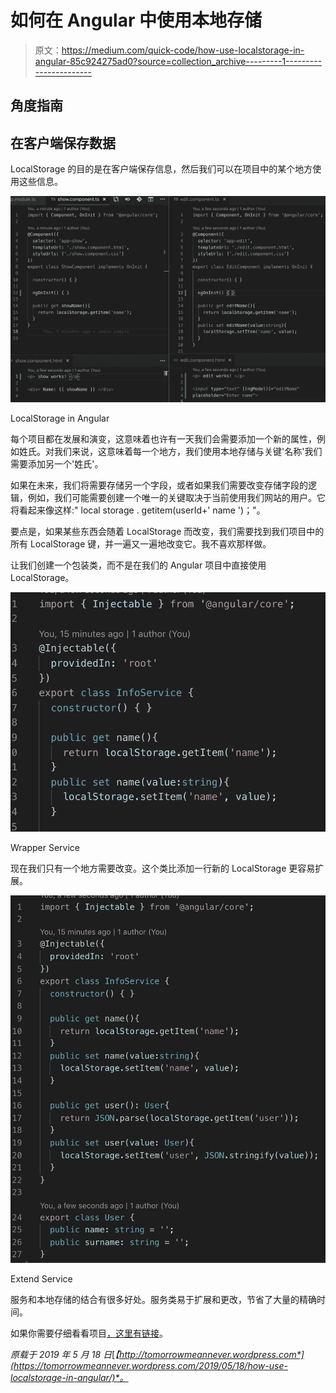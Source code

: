 # 如何在 Angular 中使用本地存储

> 原文：<https://medium.com/quick-code/how-use-localstorage-in-angular-85c924275ad0?source=collection_archive---------1----------------------->

## 角度指南

## 在客户端保存数据

LocalStorage 的目的是在客户端保存信息，然后我们可以在项目中的某个地方使用这些信息。

![](img/7ab797fcc39d6c65c3b6517f606fe350.png)

LocalStorage in Angular

每个项目都在发展和演变，这意味着也许有一天我们会需要添加一个新的属性，例如姓氏。对我们来说，这意味着每一个地方，我们使用本地存储与关键'名称'我们需要添加另一个'姓氏'。

如果在未来，我们将需要存储另一个字段，或者如果我们需要改变存储字段的逻辑，例如，我们可能需要创建一个唯一的关键取决于当前使用我们网站的用户。它将看起来像这样:" local storage . getitem(userId+' name ')；"。

要点是，如果某些东西会随着 LocalStorage 而改变，我们需要找到我们项目中的所有 LocalStorage 键，并一遍又一遍地改变它。我不喜欢那样做。

让我们创建一个包装类，而不是在我们的 Angular 项目中直接使用 LocalStorage。

![](img/0721b4bccde37aee13ac170562d1541e.png)

Wrapper Service

现在我们只有一个地方需要改变。这个类比添加一行新的 LocalStorage 更容易扩展。

![](img/5d9cabdf290454d6dd2d9d6392fd45e4.png)

Extend Service

服务和本地存储的结合有很多好处。服务类易于扩展和更改，节省了大量的精确时间。

如果你需要仔细看看项目[，这里有链接](https://github.com/8Tesla8/local-storage-angular)。

*原载于 2019 年 5 月 18 日*[*【http://tomorrowmeannever.wordpress.com*](https://tomorrowmeannever.wordpress.com/2019/05/18/how-use-localstorage-in-angular/)*。*